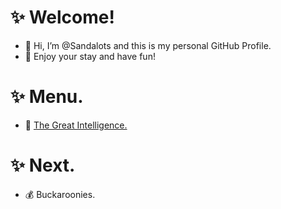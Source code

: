 # ✨ Welcome!
- 👋 Hi, I’m @Sandalots and this is my personal GitHub Profile.
- 🍹 Enjoy your stay and have fun!



# ✨ Menu.
- 🧑‍ [The Great Intelligence.](https://www.sandymacdonald.co.uk)



# ✨ Next.
- 💰 Buckaroonies.



<!---
Sandalots/Sandalots is a ✨ special ✨ repository because its `README.md` (this file) appears on your GitHub profile.
You can click the Preview link to take a look at your changes.
--->



